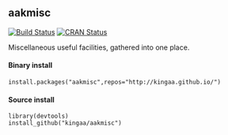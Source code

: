 ## aakmisc

[![Build Status](https://travis-ci.org/kingaa/aakmisc.svg?branch=master)](https://travis-ci.org/kingaa/aakmisc)
[![CRAN Status](http://www.r-pkg.org/badges/version/aakmisc)](http://cran.r-project.org/package=aakmisc)

Miscellaneous useful facilities, gathered into one place.

#### Binary install

```
install.packages("aakmisc",repos="http://kingaa.github.io/")
```

#### Source install

```
library(devtools)  
install_github("kingaa/aakmisc")
```
